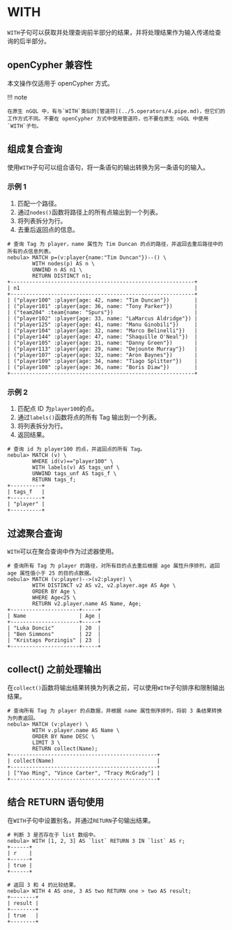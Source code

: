 # WITH

`WITH`子句可以获取并处理查询前半部分的结果，并将处理结果作为输入传递给查询的后半部分。

## openCypher 兼容性

本文操作仅适用于 openCypher 方式。

!!! note

    在原生 nGQL 中，有与`WITH`类似的[管道符](../5.operators/4.pipe.md)，但它们的工作方式不同。不要在 openCypher 方式中使用管道符，也不要在原生 nGQL 中使用`WITH`子句。

## 组成复合查询

使用`WITH`子句可以组合语句，将一条语句的输出转换为另一条语句的输入。

### 示例 1

1. 匹配一个路径。
2. 通过`nodes()`函数将路径上的所有点输出到一个列表。
3. 将列表拆分为行。
4. 去重后返回点的信息。

```ngql
# 查询 Tag 为 player，name 属性为 Tim Duncan 的点的路径，并返回去重后路径中的所有的点信息列表。
nebula> MATCH p=(v:player{name:"Tim Duncan"})--() \
        WITH nodes(p) AS n \
        UNWIND n AS n1 \
        RETURN DISTINCT n1;
+-----------------------------------------------------------+
| n1                                                        |
+-----------------------------------------------------------+
| ("player100" :player{age: 42, name: "Tim Duncan"})        |
| ("player101" :player{age: 36, name: "Tony Parker"})       |
| ("team204" :team{name: "Spurs"})                          |
| ("player102" :player{age: 33, name: "LaMarcus Aldridge"}) |
| ("player125" :player{age: 41, name: "Manu Ginobili"})     |
| ("player104" :player{age: 32, name: "Marco Belinelli"})   |
| ("player144" :player{age: 47, name: "Shaquille O'Neal"})  |
| ("player105" :player{age: 31, name: "Danny Green"})       |
| ("player113" :player{age: 29, name: "Dejounte Murray"})   |
| ("player107" :player{age: 32, name: "Aron Baynes"})       |
| ("player109" :player{age: 34, name: "Tiago Splitter"})    |
| ("player108" :player{age: 36, name: "Boris Diaw"})        |
+-----------------------------------------------------------+
```

### 示例 2

1. 匹配点 ID 为`player100`的点。
2. 通过`labels()`函数将点的所有 Tag 输出到一个列表。
3. 将列表拆分为行。
4. 返回结果。

```ngql
# 查询 id 为 player100 的点，并返回点的所有 Tag。
nebula> MATCH (v) \
        WHERE id(v)=="player100" \
        WITH labels(v) AS tags_unf \
        UNWIND tags_unf AS tags_f \
        RETURN tags_f;
+----------+
| tags_f   |
+----------+
| "player" |
+----------+
```

## 过滤聚合查询

`WITH`可以在聚合查询中作为过滤器使用。

```ngql
# 查询所有 Tag 为 player 的路径，对所有目的点去重后根据 age 属性升序排列，返回 age 属性值小于 25 的目的点数据。
nebula> MATCH (v:player)-->(v2:player) \
        WITH DISTINCT v2 AS v2, v2.player.age AS Age \
        ORDER BY Age \
        WHERE Age<25 \
        RETURN v2.player.name AS Name, Age;
+----------------------+-----+
| Name                 | Age |
+----------------------+-----+
| "Luka Doncic"        | 20  |
| "Ben Simmons"        | 22  |
| "Kristaps Porzingis" | 23  |
+----------------------+-----+
```

## collect() 之前处理输出

在`collect()`函数将输出结果转换为列表之前，可以使用`WITH`子句排序和限制输出结果。

```ngql
# 查询所有 Tag 为 player 的点数据，并根据 name 属性倒序排列，将前 3 条结果转换为列表返回。
nebula> MATCH (v:player) \
        WITH v.player.name AS Name \
        ORDER BY Name DESC \
        LIMIT 3 \
        RETURN collect(Name);
+-----------------------------------------------+
| collect(Name)                                 |
+-----------------------------------------------+
| ["Yao Ming", "Vince Carter", "Tracy McGrady"] |
+-----------------------------------------------+
```

## 结合 RETURN 语句使用

在`WITH`子句中设置别名，并通过`RETURN`子句输出结果。

```ngql
# 判断 3 是否存在于 list 数组中。
nebula> WITH [1, 2, 3] AS `list` RETURN 3 IN `list` AS r;
+------+
| r    |
+------+
| true |
+------+

# 返回 3 和 4 的比较结果。
nebula> WITH 4 AS one, 3 AS two RETURN one > two AS result;
+--------+
| result |
+--------+
| true   |
+--------+
```
